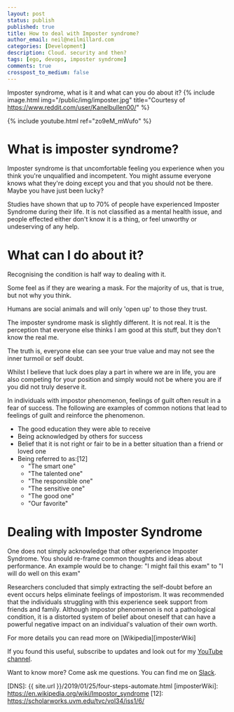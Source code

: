 ```yaml
---
layout: post
status: publish
published: true
title: How to deal with Imposter syndrome?
author_email: neil@neilmillard.com
categories: [Development]
description: Cloud. security and then?
tags: [ego, devops, imposter syndrome]
comments: true
crosspost_to_medium: false
---
```

Imposter syndrome, what is it and what can you do about it?
{% include image.html
img="/public/img/imposter.jpg"
title="Courtesy of https://www.reddit.com/user/Kanelbullen00/" %}

{% include youtube.html
ref="zo9eM_mWufo"
%}

What is imposter syndrome?
==========

Imposter syndrome is that uncomfortable feeling you experience when you think you're unqualified and incompetent.
You might assume everyone knows what they're doing except you and that you should not be there.
Maybe you have just been lucky?

Studies have shown that up to 70% of people have experienced Imposter Syndrome during their life.
It is not classified as a mental health issue, and people effected either don't know it is a thing, or feel unworthy
or undeserving of any help.

What can I do about it?
===============
Recognising the condition is half way to dealing with it.

Some feel as if they are wearing a mask. For the majority of us, that is true, but not why you think.

Humans are social animals and will only 'open up' to those they trust.

The imposter syndrome mask is slightly different. It is not real. It is the perception that everyone else thinks I am
good at this stuff, but they don't know the real me.

The truth is, everyone else can see your true value and may not see the inner turmoil or self doubt.

Whilst I believe that luck does play a part in where we are in life, you are also competing for your position and
simply would not be where you are if you did not truly deserve it.

In individuals with impostor phenomenon, feelings of guilt often result in a fear of success.
The following are examples of common notions that lead to feelings of guilt and reinforce the phenomenon.

* The good education they were able to receive
* Being acknowledged by others for success
* Belief that it is not right or fair to be in a better situation than a friend or loved one
* Being referred to as:[12]
  - "The smart one"
  - "The talented one"
  - "The responsible one"
  - "The sensitive one"
  - "The good one"
  - "Our favorite"

Dealing with Imposter Syndrome
=========
One does not simply acknowledge that other experience Imposter Syndrome.
You should re-frame common thoughts and ideas about performance. An example would be to change:
"I might fail this exam" to "I will do well on this exam"


Researchers concluded that simply extracting the self-doubt before an event occurs helps eliminate feelings of
impostorism. It was recommended that the individuals struggling with this experience seek support from friends and
family. Although impostor phenomenon is not a pathological condition, it is a distorted system of belief about oneself
that can have a powerful negative impact on an individual's valuation of their own worth.


For more details you can read more on [Wikipedia][imposterWiki]

If you found this useful, subscribe to updates and look out for my [YouTube channel]({{site.data.youtube.channel}}).

Want to know more? Come ask me questions. You can find me on [Slack]({{site.data.slack.invite}}).


[DNS]: {{ site.url }}/2019/01/25/four-steps-automate.html
[imposterWiki]: https://en.wikipedia.org/wiki/Impostor_syndrome
[12]: https://scholarworks.uvm.edu/tvc/vol34/iss1/6/
